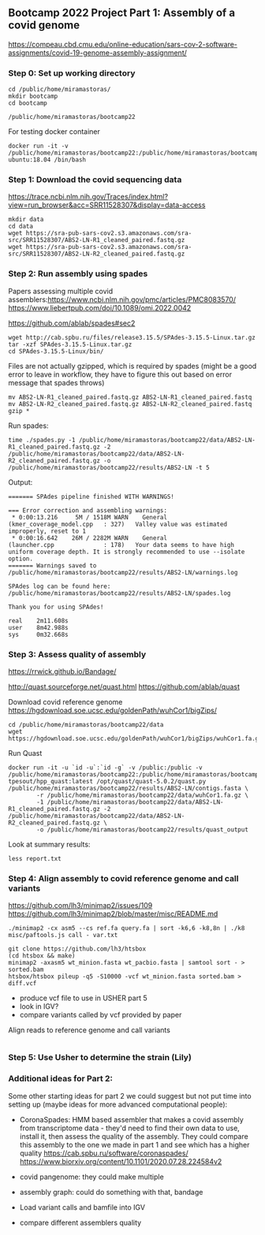 ## Bootcamp 2022 Project Part 1: Assembly of a covid genome

https://compeau.cbd.cmu.edu/online-education/sars-cov-2-software-assignments/covid-19-genome-assembly-assignment/

### Step 0: Set up working directory

```
cd /public/home/miramastoras/
mkdir bootcamp
cd bootcamp
```
`/public/home/miramastoras/bootcamp22`

For testing docker container
```
docker run -it -v /public/home/miramastoras/bootcamp22:/public/home/miramastoras/bootcamp22 ubuntu:18.04 /bin/bash
```
### Step 1: Download the covid sequencing data

https://trace.ncbi.nlm.nih.gov/Traces/index.html?view=run_browser&acc=SRR11528307&display=data-access

```
mkdir data
cd data
wget https://sra-pub-sars-cov2.s3.amazonaws.com/sra-src/SRR11528307/ABS2-LN-R1_cleaned_paired.fastq.gz
wget https://sra-pub-sars-cov2.s3.amazonaws.com/sra-src/SRR11528307/ABS2-LN-R2_cleaned_paired.fastq.gz
```

### Step 2: Run assembly using spades

Papers assessing multiple covid assemblers:https://www.ncbi.nlm.nih.gov/pmc/articles/PMC8083570/
https://www.liebertpub.com/doi/10.1089/omi.2022.0042

https://github.com/ablab/spades#sec2

```
wget http://cab.spbu.ru/files/release3.15.5/SPAdes-3.15.5-Linux.tar.gz
tar -xzf SPAdes-3.15.5-Linux.tar.gz
cd SPAdes-3.15.5-Linux/bin/
```
Files are not actually gzipped, which is required by spades (might be a good error to leave in workflow, they have to figure this out based on error message that spades throws)
```
mv ABS2-LN-R1_cleaned_paired.fastq.gz ABS2-LN-R1_cleaned_paired.fastq
mv ABS2-LN-R2_cleaned_paired.fastq.gz ABS2-LN-R2_cleaned_paired.fastq
gzip *
```

Run spades:
```
time ./spades.py -1 /public/home/miramastoras/bootcamp22/data/ABS2-LN-R1_cleaned_paired.fastq.gz -2 /public/home/miramastoras/bootcamp22/data/ABS2-LN-R2_cleaned_paired.fastq.gz -o /public/home/miramastoras/bootcamp22/results/ABS2-LN -t 5
```
Output:
```
======= SPAdes pipeline finished WITH WARNINGS!

=== Error correction and assembling warnings:
 * 0:00:13.216     5M / 1518M WARN    General                 (kmer_coverage_model.cpp   : 327)   Valley value was estimated improperly, reset to 1
 * 0:00:16.642    26M / 2282M WARN    General                 (launcher.cpp              : 178)   Your data seems to have high uniform coverage depth. It is strongly recommended to use --isolate option.
======= Warnings saved to /public/home/miramastoras/bootcamp22/results/ABS2-LN/warnings.log

SPAdes log can be found here: /public/home/miramastoras/bootcamp22/results/ABS2-LN/spades.log

Thank you for using SPAdes!

real    2m11.608s
user    8m42.988s
sys     0m32.668s
```
### Step 3: Assess quality of assembly

https://rrwick.github.io/Bandage/

http://quast.sourceforge.net/quast.html
https://github.com/ablab/quast

Download covid reference genome
https://hgdownload.soe.ucsc.edu/goldenPath/wuhCor1/bigZips/
```
cd /public/home/miramastoras/bootcamp22/data
wget https://hgdownload.soe.ucsc.edu/goldenPath/wuhCor1/bigZips/wuhCor1.fa.gz
```
Run Quast
```
docker run -it -u `id -u`:`id -g` -v /public:/public -v /public/home/miramastoras/bootcamp22:/public/home/miramastoras/bootcamp22 tpesout/hpp_quast:latest /opt/quast/quast-5.0.2/quast.py /public/home/miramastoras/bootcamp22/results/ABS2-LN/contigs.fasta \
        -r /public/home/miramastoras/bootcamp22/data/wuhCor1.fa.gz \
        -1 /public/home/miramastoras/bootcamp22/data/ABS2-LN-R1_cleaned_paired.fastq.gz -2 /public/home/miramastoras/bootcamp22/data/ABS2-LN-R2_cleaned_paired.fastq.gz \
        -o /public/home/miramastoras/bootcamp22/results/quast_output
```
Look at summary results:
```
less report.txt
```
### Step 4: Align assembly to covid reference genome and call variants
https://github.com/lh3/minimap2/issues/109
https://github.com/lh3/minimap2/blob/master/misc/README.md
```
./minimap2 -cx asm5 --cs ref.fa query.fa | sort -k6,6 -k8,8n | ./k8 misc/paftools.js call - var.txt

git clone https://github.com/lh3/htsbox
(cd htsbox && make)
minimap2 -axasm5 wt_minion.fasta wt_pacbio.fasta | samtool sort - > sorted.bam
htsbox/htsbox pileup -q5 -S10000 -vcf wt_minion.fasta sorted.bam > diff.vcf
```
- produce vcf file to use in USHER part 5
- look in IGV?
- compare variants called by vcf provided by paper

Align reads to reference genome and call variants
```

```

### Step 5: Use Usher to determine the strain (Lily)

### Additional ideas for Part 2:

Some other starting ideas for part 2 we could suggest but not put time into setting up (maybe ideas for more advanced computational people):  

- CoronaSpades: HMM based assembler that makes a covid assembly from transcriptome data - they'd need to find their own data to use, install it, then assess the quality of the assembly. They could compare this assembly to the one we made in part 1 and see which has a higher quality
 https://cab.spbu.ru/software/coronaspades/
 https://www.biorxiv.org/content/10.1101/2020.07.28.224584v2

- covid pangenome: they could make multiple
- assembly graph: could do something with that, bandage
- Load variant calls and bamfile into IGV
- compare different assemblers quality
